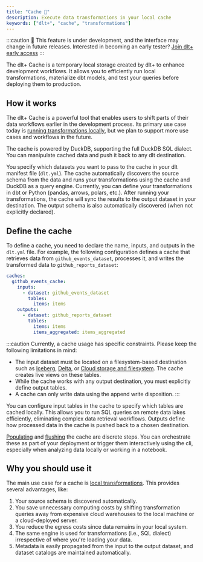 ```yaml
---
title: "Cache 🧪"
description: Execute data transformations in your local cache
keywords: ["dlt+", "cache", "transformations"]
---
```


:::caution
🚧 This feature is under development, and the interface may change in future releases. Interested in becoming an early tester? [Join dlt+ early access](https://info.dlthub.com/waiting-list)
:::

The dlt+ Cache is a temporary local storage created by dlt+ to enhance development workflows. It allows you to efficiently run local transformations, materialize dbt models, and test your queries before deploying them to production.

## How it works

The dlt+ Cache is a powerful tool that enables users to shift parts of their data workflows earlier in the development process. Its primary use case today is [running transformations locally](../features/transformations/index.md), but we plan to support more use cases and workflows in the future.

The cache is powered by DuckDB, supporting the full DuckDB SQL dialect. You can manipulate cached data and push it back to any dlt destination.

You specify which datasets you want to pass to the cache in your dlt manifest file (`dlt.yml`). The cache automatically discovers the source schema from the data and runs your transformations using the cache and DuckDB as a query engine. Currently, you can define your transformations in dbt or Python (pandas, arrows, polars, etc.). After running your transformations, the cache will sync the results to the output dataset in your destination. The output schema is also automatically discovered (when not explicitly declared).

## Define the cache

To define a cache, you need to declare the name, inputs, and outputs in the `dlt.yml` file. For example, the following configuration defines a cache that retrieves data
from `github_events_dataset`, processes it, and writes the transformed data to `github_reports_dataset`:

```yaml
caches:
  github_events_cache:
    inputs:
      - dataset: github_events_dataset
        tables:
          items: items
    outputs:
      - dataset: github_reports_dataset
        tables:
          items: items
          items_aggregated: items_aggregated
```

:::caution
Currently, a cache usage has specific constraints. Please keep the following limitations in mind:

* The input dataset must be located on a filesystem-based destination such as [Iceberg](../ecosystem/iceberg.md), [Delta](../ecosystem/delta.md), or [Cloud storage and filesystem](../../dlt-ecosystem/destinations/filesystem.md). The cache creates live views on these tables.
* While the cache works with any output destination, you must explicitly define output tables.
* A cache can only write data using the append write disposition.
:::

You can configure input tables in the cache to specify which tables are cached locally. This allows you to run SQL queries on remote data lakes efficiently, eliminating complex data retrieval workflows.
Outputs define how processed data in the cache is pushed back to a chosen destination.

[Populating](../reference.md#dlt-cache-populate) and [flushing](../reference.md#dlt-cache-flush) the cache are discrete steps.
You can orchestrate these as part of your deployment or trigger them interactively using the cli, especially when analyzing data locally or working in a notebook.

## Why you should use it

The main use case for a cache is [local transformations](../features/transformations/index.md). This provides several advantages, like:

1. Your source schema is discovered automatically.
2. You save unnecessary computing costs by shifting transformation queries away from expensive cloud warehouses to the local machine or a cloud-deployed server.
3. You reduce the egress costs since data remains in your local system.
4. The same engine is used for transformations (i.e., SQL dialect) irrespective of where you're loading your data.
5. Metadata is easily propagated from the input to the output dataset, and dataset catalogs are maintained automatically.

